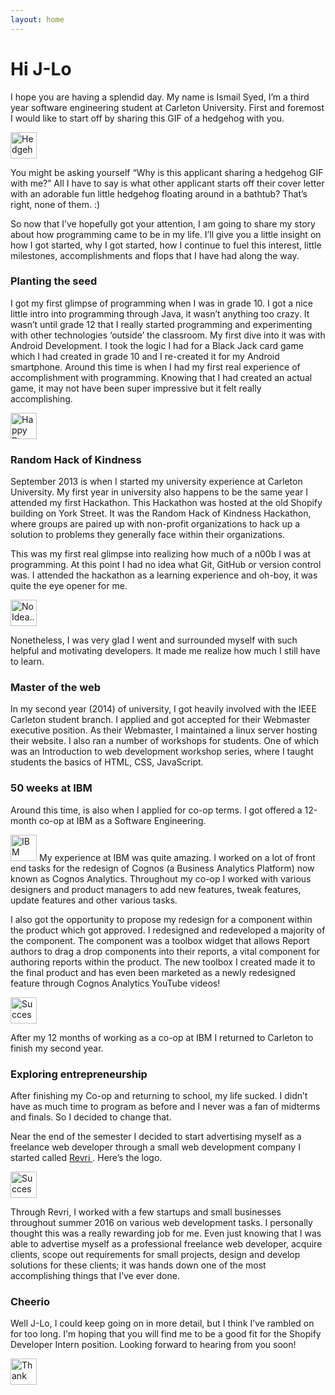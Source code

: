 ```yaml
---
layout: home
---
```

# Hi J-Lo

I hope you are having a splendid day. My name is Ismail Syed, I’m a third year software engineering student at Carleton University. First and foremost I would like to start off by sharing this GIF of a hedgehog with you.


<img src="https://media.giphy.com/media/3xz2BCohVTd7h2Kvfi/giphy.gif" alt="Hedgehog" height="42" width="42">


You might be asking yourself “Why is this applicant sharing a hedgehog GIF with me?” All I have to say is what other applicant starts off their cover letter with an adorable fun little hedgehog floating around in a bathtub? That’s right, none of them. :)

So now that I’ve hopefully got your attention, I am going to share my story about how programming came to be in my life. I’ll give you a little insight on how I got started, why I got started, how I continue to fuel this interest, little milestones, accomplishments and flops that I have had along the way.

### Planting the seed
I got my first glimpse of programming when I was in grade 10. I got a nice little intro into programming through Java, it wasn’t anything too crazy. It wasn’t until grade 12 that I really started programming and experimenting with other technologies ‘outside’ the classroom. My first dive into it was with Android Development. I took the logic I had for a Black Jack card game which I had created in grade 10 and I re-created it for my Android smartphone. Around this time is when I had my first real experience of accomplishment with programming. Knowing that I had created an actual game, it may not have been super impressive but it felt really accomplishing. 

<img src="http://i.giphy.com/26uf2UQnd5JSci9DW.giff" alt="Happy Dance" height="42" width="42">

### Random Hack of Kindness
September 2013 is when I started my university experience at Carleton University. My first year in university also happens to be the same year I attended my first Hackathon. This Hackathon was hosted at the old Shopify building on York Street. It was the Random Hack of Kindness Hackathon, where groups are paired up with non-profit organizations to hack up a solution to problems they generally face within their organizations.

This was my first real glimpse into realizing how much of a n00b I was at programming. At this point I had no idea what Git, GitHub or version control was. I attended the hackathon as a learning experience and oh-boy, it was quite the eye opener for me.

<img src="http://i.giphy.com/rAm0u2k17rM3e.gif" alt="No Idea..." height="42" width="42">

Nonetheless, I was very glad I went and surrounded myself with such helpful and motivating developers. It made me realize how much I still have to learn. 

### Master of the web 
In my second year (2014) of university, I got heavily involved with the IEEE Carleton student branch. I applied and got accepted for their Webmaster executive position. As their Webmaster, I maintained a linux server hosting their website. I also ran a number of workshops for students. One of which was an Introduction to web development workshop series, where I taught students the basics of HTML, CSS, JavaScript.

### 50 weeks at IBM
Around this time, is also when I applied for co-op terms. I got offered a 12-month co-op at IBM as a Software Engineering. 

<img src="http://i.giphy.com/ZwLTpUeYVJ0fS.gif" alt="IBM" height="42" width="42">
My experience at IBM was quite amazing. I worked on a lot of front end tasks for the redesign of Cognos (a Business Analytics Platform) now known as Cognos Analytics. Throughout my co-op I worked with various designers and product managers to add new features, tweak features, update features and other various tasks. 

I also got the opportunity to propose my redesign for a component within the product which got approved. I redesigned and redeveloped a majority of the component. The component was a toolbox widget that allows Report authors to drag a drop components into their reports, a vital component for authoring reports within the product. The new toolbox I created made it to the final product and has even been marketed as a newly redesigned feature through Cognos Analytics YouTube videos!

<img src="http://i.giphy.com/102h4wsmCG2s12.gif" alt="Success" height="42" width="42">

After my 12 months of working as a co-op at IBM I returned to Carleton to finish my second year.

### Exploring entrepreneurship
After finishing my Co-op and returning to school, my life sucked. I didn’t have as much time to program as before and I never was a fan of midterms and finals. So I decided to change that. 

Near the end of the semester I decided to start advertising myself as a freelance web developer through a small web development company I started called <a href="http://www.revri.ca"> Revri </a>. Here’s the logo.

<a href="http://www.revri.ca"> <img src="https://pbs.twimg.com/profile_images/717147250732961794/nHuUGgct.jpg" alt="Success" height="42" width="42"> </a>

Through Revri, I worked with a few startups and small businesses throughout summer 2016 on various web development tasks. I personally thought this was a really rewarding job for me. Even just knowing that I was able to advertise myself as a professional freelance web developer, acquire clients, scope out requirements for small projects, design and develop solutions for these clients; it was hands down one of the most accomplishing things that I’ve ever done.


### Cheerio 
Well J-Lo, I could keep going on in more detail, but I think I’ve rambled on for too long. I'm hoping that you will find me to be a good fit for the Shopify Developer Intern position. Looking forward to hearing from you soon!    

<img src="http://i.giphy.com/KDywx24YXcY9i.gif" alt="Thank you" height="42" width="42">
